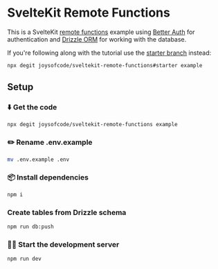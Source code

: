 # SvelteKit Remote Functions

This is a SvelteKit [remote functions](https://svelte.dev/docs/kit/remote-functions) example using [Better Auth](https://www.better-auth.com/) for authentication and [Drizzle ORM](https://orm.drizzle.team/) for working with the database.

If you're following along with the tutorial use the [starter branch](https://github.com/joysofcode/sveltekit-remote-functions/tree/starter) instead:

```sh
npx degit joysofcode/sveltekit-remote-functions#starter example
```

## Setup

### ⬇️ Get the code

```sh
npx degit joysofcode/sveltekit-remote-functions example
```

### ✏️ Rename .env.example

```sh
mv .env.example .env
```

### 📦️ Install dependencies

```sh
npm i
```

### Create tables from Drizzle schema

```sh
npm run db:push
```

### 🧑‍💻 Start the development server

```sh
npm run dev
```
